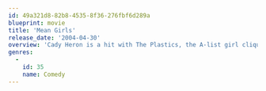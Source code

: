 ```yaml
---
id: 49a321d8-82b8-4535-8f36-276fbf6d289a
blueprint: movie
title: 'Mean Girls'
release_date: '2004-04-30'
overview: 'Cady Heron is a hit with The Plastics, the A-list girl clique at her new school, until she makes the mistake of falling for Aaron Samuels, the ex-boyfriend of alpha Plastic Regina George.'
genres:
  -
    id: 35
    name: Comedy
---
```

